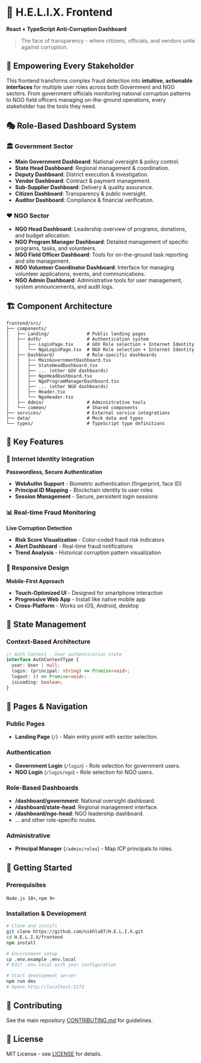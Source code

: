 # 🎨 H.E.L.I.X. Frontend

**React + TypeScript Anti-Corruption Dashboard**

> The face of transparency - where citizens, officials, and vendors unite against corruption.

## 🎯 Empowering Every Stakeholder

This frontend transforms complex fraud detection into **intuitive, actionable interfaces** for multiple user roles across both Government and NGO sectors. From government officials monitoring national corruption patterns to NGO field officers managing on-the-ground operations, every stakeholder has the tools they need.

## 🎭 Role-Based Dashboard System

### 🏛️ Government Sector

- **Main Government Dashboard**: National oversight & policy control.
- **State Head Dashboard**: Regional management & coordination.
- **Deputy Dashboard**: District execution & investigation.
- **Vendor Dashboard**: Contract & payment management.
- **Sub-Supplier Dashboard**: Delivery & quality assurance.
- **Citizen Dashboard**: Transparency & public oversight.
- **Auditor Dashboard**: Compliance & financial verification.

### ❤️ NGO Sector

- **NGO Head Dashboard**: Leadership overview of programs, donations, and budget allocation.
- **NGO Program Manager Dashboard**: Detailed management of specific programs, tasks, and volunteers.
- **NGO Field Officer Dashboard**: Tools for on-the-ground task reporting and site management.
- **NGO Volunteer Coordinator Dashboard**: Interface for managing volunteer applications, events, and communications.
- **NGO Admin Dashboard**: Administrative tools for user management, system announcements, and audit logs.

## 🏗️ Component Architecture

```
frontend/src/
├── components/
│   ├── Landing/              # Public landing pages
│   ├── Auth/                 # Authentication system
│   │   ├── LoginPage.tsx     # GOV Role selection + Internet Identity
│   │   └── NgoLoginPage.tsx  # NGO Role selection + Internet Identity
│   ├── Dashboard/            # Role-specific dashboards
│   │   ├── MainGovernmentDashboard.tsx
│   │   ├── StateHeadDashboard.tsx
│   │   ├── ... (other GOV dashboards)
│   │   ├── NgoHeadDashboard.tsx
│   │   ├── NgoProgramManagerDashboard.tsx
│   │   ├── ... (other NGO dashboards)
│   │   ├── Header.tsx
│   │   └── NgoHeader.tsx
│   ├── Admin/                # Administrative tools
│   └── common/               # Shared components
├── services/                 # External service integrations
├── data/                     # Mock data and types
└── types/                    # TypeScript type definitions
```

## 🚀 Key Features

### 🔐 Internet Identity Integration
**Passwordless, Secure Authentication**
- **WebAuthn Support** - Biometric authentication (fingerprint, face ID)
- **Principal ID Mapping** - Blockchain identity to user roles
- **Session Management** - Secure, persistent login sessions

### 📊 Real-time Fraud Monitoring
**Live Corruption Detection**
- **Risk Score Visualization** - Color-coded fraud risk indicators
- **Alert Dashboard** - Real-time fraud notifications
- **Trend Analysis** - Historical corruption pattern visualization

### 📱 Responsive Design
**Mobile-First Approach**
- **Touch-Optimized UI** - Designed for smartphone interaction
- **Progressive Web App** - Install like native mobile app
- **Cross-Platform** - Works on iOS, Android, desktop

## 🔌 State Management

### Context-Based Architecture
```typescript
// Auth Context - User authentication state
interface AuthContextType {
  user: User | null;
  login: (principal: string) => Promise<void>;
  logout: () => Promise<void>;
  isLoading: boolean;
}
```

## 📱 Pages & Navigation

### Public Pages
- **Landing Page** (`/`) - Main entry point with sector selection.

### Authentication
- **Government Login** (`/login`) - Role selection for government users.
- **NGO Login** (`/login/ngo`) - Role selection for NGO users.

### Role-Based Dashboards
- **/dashboard/government**: National oversight dashboard.
- **/dashboard/state-head**: Regional management interface.
- **/dashboard/ngo-head**: NGO leadership dashboard.
- ... and other role-specific routes.

### Administrative
- **Principal Manager** (`/admin/roles`) - Map ICP principals to roles.

## 🚀 Getting Started

### Prerequisites
`Node.js 18+`, `npm 9+`

### Installation & Development
```bash
# Clone and install
git clone https://github.com/nikhlu07/H.E.L.I.X.git
cd H.E.L.I.X/frontend
npm install

# Environment setup
cp .env.example .env.local
# Edit .env.local with your configuration

# Start development server
npm run dev
# Opens http://localhost:5173
```

## 🤝 Contributing

See the main repository [CONTRIBUTING.md](../CONTRIBUTING.md) for guidelines.

## 📝 License

MIT License - see [LICENSE](../LICENSE) for details.
